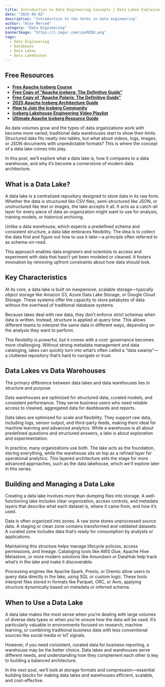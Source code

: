 ```yaml
---
title: Introduction to Data Engineering Concepts | Data Lakes Explained
date: "2025-05-02"
description: "Introduction to the terms in data engineering"
author: "Alex Merced"
category: "Data Engineering"
bannerImage: "https://i.imgur.com/cpoMZQ8.png"
tags:
  - Data Engineering
  - Databases
  - Data Lakes
  - Data Lakehouses
---
```


## Free Resources  
- **[Free Apache Iceberg Course](https://hello.dremio.com/webcast-an-apache-iceberg-lakehouse-crash-course-reg.html?utm_source=ev_external_blog&utm_medium=influencer&utm_campaign=intro_to_de&utm_content=alexmerced&utm_term=external_blog)**  
- **[Free Copy of “Apache Iceberg: The Definitive Guide”](https://hello.dremio.com/wp-apache-iceberg-the-definitive-guide-reg.html?utm_source=ev_external_blog&utm_medium=influencer&utm_campaign=intro_to_de&utm_content=alexmerced&utm_term=external_blog)**  
- **[Free Copy of “Apache Polaris: The Definitive Guide”](https://hello.dremio.com/wp-apache-polaris-guide-reg.html?utm_source=ev_external_blog&utm_medium=influencer&utm_campaign=intro_to_de&utm_content=alexmerced&utm_term=external_blog)**  
- **[2025 Apache Iceberg Architecture Guide](https://medium.com/data-engineering-with-dremio/2025-guide-to-architecting-an-iceberg-lakehouse-9b19ed42c9de)**  
- **[How to Join the Iceberg Community](https://medium.alexmerced.blog/guide-to-finding-apache-iceberg-events-near-you-and-being-part-of-the-greater-iceberg-community-0c38ae785ddb)**  
- **[Iceberg Lakehouse Engineering Video Playlist](https://youtube.com/playlist?list=PLsLAVBjQJO0p0Yq1fLkoHvt2lEJj5pcYe&si=WTSnqjXZv6Glkc3y)**  
- **[Ultimate Apache Iceberg Resource Guide](https://medium.com/data-engineering-with-dremio/ultimate-directory-of-apache-iceberg-resources-e3e02efac62e)** 

As data volumes grow and the types of data organizations work with become more varied, traditional data warehouses start to show their limits. Structured data fits neatly into tables, but what about videos, logs, images, or JSON documents with unpredictable formats? This is where the concept of a data lake comes into play.

In this post, we’ll explore what a data lake is, how it compares to a data warehouse, and why it’s become a cornerstone of modern data architecture.

## What is a Data Lake?

A data lake is a centralized repository designed to store data in its raw form. Whether the data is structured like CSV files, semi-structured like JSON, or unstructured like text or images, the lake accepts it all. It acts as a catch-all layer for every piece of data an organization might want to use for analysis, training models, or historical archiving.

Unlike a data warehouse, which expects a predefined schema and consistent structure, a data lake embraces flexibility. The idea is to collect the data first and figure out how to use it later—a principle often referred to as schema-on-read.

This approach enables data engineers and scientists to access and experiment with data that hasn’t yet been modeled or cleaned. It fosters innovation by removing upfront constraints about how data should look.

## Key Characteristics

At its core, a data lake is built on inexpensive, scalable storage—typically object storage like Amazon S3, Azure Data Lake Storage, or Google Cloud Storage. These systems offer the capacity to store petabytes of data without the overhead of traditional database systems.

Because lakes deal with raw data, they don’t enforce strict schemas when data is written. Instead, structure is applied at query time. This allows different teams to interpret the same data in different ways, depending on the analysis they want to perform.

This flexibility is powerful, but it comes with a cost: governance becomes more challenging. Without strong metadata management and data cataloging, lakes can quickly turn into what’s often called a “data swamp”—a cluttered repository that’s hard to navigate or trust.

## Data Lakes vs Data Warehouses

The primary difference between data lakes and data warehouses lies in structure and purpose.

Data warehouses are optimized for structured data, curated models, and consistent performance. They serve business users who need reliable access to cleaned, aggregated data for dashboards and reports.

Data lakes are optimized for scale and flexibility. They support raw data, including logs, sensor output, and third-party feeds, making them ideal for machine learning and advanced analytics. While a warehouse is all about predefined questions and structured answers, a lake is about exploration and experimentation.

In practice, many organizations use both. The lake acts as the foundation, storing everything, while the warehouse sits on top as a refined layer for operational analytics. This layered architecture sets the stage for more advanced approaches, such as the data lakehouse, which we'll explore later in this series.

## Building and Managing a Data Lake

Creating a data lake involves more than dumping files into storage. A well-functioning lake includes clear organization, access controls, and metadata layers that describe what each dataset is, where it came from, and how it’s used.

Data is often organized into zones. A raw zone stores unprocessed source data. A staging or clean zone contains transformed and validated datasets. A curated zone includes data that’s ready for consumption by analysts or applications.

Maintaining this structure helps manage lifecycle policies, access permissions, and lineage. Cataloging tools like AWS Glue, Apache Hive Metastore, or more modern solutions like Amundsen or DataHub help track what’s in the lake and make it discoverable.

Processing engines like Apache Spark, Presto, or Dremio allow users to query data directly in the lake, using SQL or custom logic. These tools interpret files stored in formats like Parquet, ORC, or Avro, applying structure dynamically based on metadata or inferred schema.

## When to Use a Data Lake

A data lake makes the most sense when you’re dealing with large volumes of diverse data types or when you're unsure how the data will be used. It’s particularly valuable in environments focused on research, machine learning, or combining traditional business data with less conventional sources like social media or IoT signals.

However, if you need consistent, curated data for business reporting, a warehouse may be the better choice. Data lakes and warehouses serve different needs, and understanding how they complement each other is key to building a balanced architecture.

In the next post, we’ll look at storage formats and compression—essential building blocks for making data lakes and warehouses efficient, scalable, and cost-effective.
